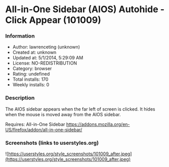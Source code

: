 # All-in-One Sidebar (AIOS) Autohide - Click Appear (101009)

### Information
- Author: lawrenceting (unknown)
- Created at: unknown
- Updated at: 5/1/2014, 5:29:09 AM
- License: NO-REDISTRIBUTION
- Category: browser
- Rating: undefined
- Total installs: 170
- Weekly installs: 0


### Description
The AIOS sidebar appears when the far left of screen is clicked. It hides when the mouse is moved away from the AIOS sidebar.

Requires: All-in-One Sidebar
https://addons.mozilla.org/en-US/firefox/addon/all-in-one-sidebar/


### Screenshots (links to userstyles.org)
![https://userstyles.org/style_screenshots/101009_after.jpeg](https://userstyles.org/style_screenshots/101009_after.jpeg)



